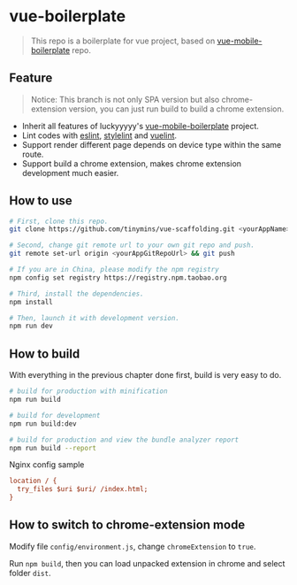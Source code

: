# vue-boilerplate

> This repo is a boilerplate for vue project, based on [vue-mobile-boilerplate](https://github.com/luckyyyyy/vue-example) repo.

## Feature

> Notice: This branch is not only SPA version but also chrome-extension version, you can just run build to build a chrome extension.
  * Inherit all features of luckyyyyy's [vue-mobile-boilerplate](https://github.com/luckyyyyy/vue-example) project.
  * Lint codes with [eslint](https://github.com/eslint/eslint), [stylelint](https://github.com/stylelint/stylelint) and [vuelint](https://github.com/vuejs/eslint-plugin-vue).
  * Support render different page depends on device type within the same route.
  * Support build a chrome extension, makes chrome extension development much easier.

## How to use

  ```bash
  # First, clone this repo.
  git clone https://github.com/tinymins/vue-scaffolding.git <yourAppName> && cd <yourAppName>

  # Second, change git remote url to your own git repo and push.
  git remote set-url origin <yourAppGitRepoUrl> && git push

  # If you are in China, please modify the npm registry
  npm config set registry https://registry.npm.taobao.org

  # Third, install the dependencies.
  npm install

  # Then, launch it with development version.
  npm run dev
  ```

## How to build

  With everything in the previous chapter done first, build is very easy to do.

  ``` bash
  # build for production with minification
  npm run build

  # build for development
  npm run build:dev

  # build for production and view the bundle analyzer report
  npm run build --report
  ```

  Nginx config sample

  ```ini
  location / {
    try_files $uri $uri/ /index.html;
  }
  ```

## How to switch to chrome-extension mode

  Modify file `config/environment.js`, change `chromeExtension` to `true`.

  Run `npm build`, then you can load unpacked extension in chrome and select folder `dist`.

